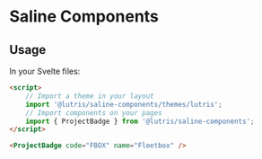 # Saline Components

## Usage

In your Svelte files:

```html
<script>
	// Import a theme in your layout
	import '@lutris/saline-components/themes/lutris';
	// Import components on your pages
	import { ProjectBadge } from '@lutris/saline-components';
</script>

<ProjectBadge code="FBOX" name="Fleetbox" />
```
